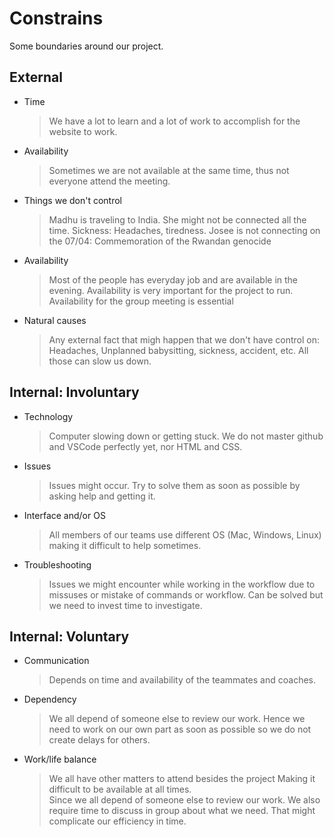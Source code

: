 # Constrains

Some boundaries around our project.

## External

- Time

  > We have a lot to learn and a lot of work to accomplish for the website to
  > work.

- Availability

  > Sometimes we are not available at the same time, thus not everyone attend
  > the meeting.

- Things we don't control

  > Madhu is traveling to India. She might not be connected all the time.
  > Sickness: Headaches, tiredness. Josee is not connecting on the 07/04:
  > Commemoration of the Rwandan genocide

- Availability

  > Most of the people has everyday job and are available in the evening.
  > Availability is very important for the project to run. Availability for the
  > group meeting is essential

- Natural causes

  > Any external fact that migh happen that we don't have control on: Headaches,
  > Unplanned babysitting, sickness, accident, etc. All those can slow us down.

## Internal: Involuntary

- Technology

  > Computer slowing down or getting stuck. We do not master github and VSCode
  > perfectly yet, nor HTML and CSS.

- Issues

  > Issues might occur. Try to solve them as soon as possible by asking help and
  > getting it.

- Interface and/or OS

  > All members of our teams use different OS (Mac, Windows, Linux) making it
  > difficult to help sometimes.

- Troubleshooting
  > Issues we might encounter while working in the workflow due to missuses or
  > mistake of commands or workflow. Can be solved but we need to invest time to
  > investigate.

## Internal: Voluntary

- Communication

  > Depends on time and availability of the teammates and coaches.

- Dependency

  > We all depend of someone else to review our work. Hence we need to work on
  > our own part as soon as possible so we do not create delays for others.

- Work/life balance

  > We all have other matters to attend besides the project Making it difficult
  > to be available at all times.  
  > Since we all depend of someone else to review our work. We also require time
  > to discuss in group about what we need. That might complicate our efficiency
  > in time.
